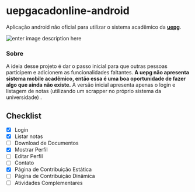 
# uepgacadonline-android



Aplicação android não oficial para utilizar o sistema acadêmico da <b><a href="http://uepg.br/">uepg</a></b>.

![enter image description here](https://media.giphy.com/media/w83p9feVsUHoMo3ElD/giphy.gif)

### Sobre

A ideia desse projeto é dar o passo inicial para que outras pessoas participem e adicionem as funcionalidades faltantes. <b>A uepg não apresenta sistema mobile acadêmico, então essa é uma boa oportunidade de fazer algo que ainda não existe.</b> A versão inicial apresenta apenas o login e listagem de notas (utilizando um scrapper no próprio sistema da universidade) .


## Checklist
- [x] Login
- [x] Listar notas
- [ ] Download de Documentos
- [x] Mostrar Perfil
- [ ] Editar Perfil
- [ ] Contato
- [x] Página de Contribuição Estática
- [ ] Página de Contribuição Dinâmica
- [ ] Atividades Complementares
